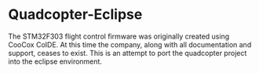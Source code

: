 # Quadcopter-Eclipse

The STM32F303 flight control firmware was originally created using CooCox CoIDE. At this time the company, 
along with all documentation and support, ceases to exist. This is an attempt to port the quadcopter project into the
eclipse environment.
